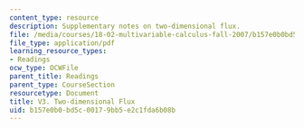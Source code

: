 ```yaml
---
content_type: resource
description: Supplementary notes on two-dimensional flux.
file: /media/courses/18-02-multivariable-calculus-fall-2007/b157e0b0bd5c00179bb5e2c1fda6b08b_2_dimentnl_flux.pdf
file_type: application/pdf
learning_resource_types:
- Readings
ocw_type: OCWFile
parent_title: Readings
parent_type: CourseSection
resourcetype: Document
title: V3. Two-dimensional Flux
uid: b157e0b0-bd5c-0017-9bb5-e2c1fda6b08b
---
```

